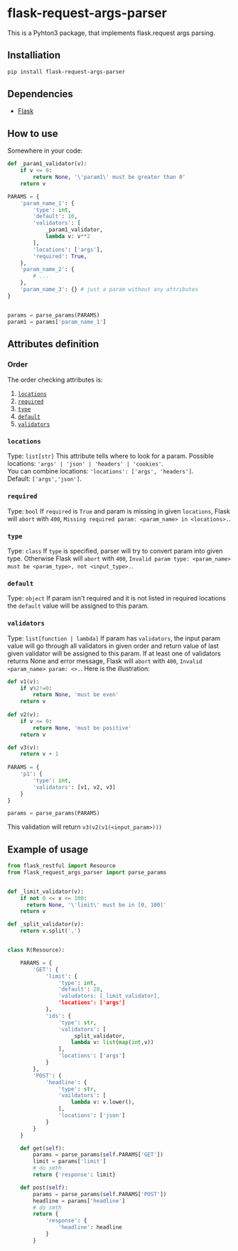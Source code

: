 # flask-request-args-parser
This is a Pyhton3 package, that implements flask.request args parsing.

## Installiation
```bash
pip install flask-request-args-parser
```
## Dependencies
* [Flask](http://flask.pocoo.org)
## How to use
Somewhere in your code:
```python
def _param1_validator(v):
    if v <= 0:
        return None, '\'param1\' must be greater than 0'
    return v

PARAMS = {
    'param_name_1': {
        'type': int,
        'default': 10,
        'validators': [
            _param1_validator,
            lambda v: v**2
        ],
        'locations': ['args'],
        'required': True,
    },
    'param_name_2': {
        # ...
    },
    'param_name_3': {} # just a param without any attributes
}


params = parse_params(PARAMS)
param1 = params['param_name_1']
```
## Attributes definition

### Order
The order checking attributes is:
1. [`locations`](#locations)
1. [`required`](#required)
1. [`type`](#type)
1. [`default`](#default)
1. [`validators`](#validators)

### `locations`
Type: `list[str]`
This attribute tells where to look for a param.
Possible locations: `'args' | 'json' | 'headers' | 'cookies'`.  
You can combine locations: `'locations': ['args', 'headers']`.  
Default: `['args','json']`.  

### `required`
Type: `bool`
If `required` is `True` and param is missing in given `locations`, Flask will `abort` with `400`, `Missing required param: <param_name> in <locations>.`.
    
### `type`
Type: `class`
If `type` is specified, parser will try to convert param into given type. Otherwise Flask will `abort` with `400`, `Invalid param type: <param_name> must be <param_type>, not <input_type>.`.

### `default`
Type: `object`
If param isn't required and it is not listed in required locations the `default` value will be assigned to this param.

### `validators`
Type: `list[function | lambda]`
If param has `validators`, the input param value will go through all validators in given order and return value of last given validator will be assigned to this param. If at least one of validators returns None and error message, Flask will `abort` with `400`, `Invalid <param_name> param: <>.`. Here is the illustration:
```python
def v1(v): 
    if v%2!=0:
        return None, 'must be even'
    return v
    
def v2(v):
    if v <= 0:
        return None, 'must be positive'
    return v

def v3(v):
    return v + 1
    
PARAMS = {
    'p1': {
        'type': int,
        'validators': [v1, v2, v3]
    }
}

params = parse_params(PARAMS)
```
This validation will return `v3(v2(v1(<input_param>)))`

## Example of usage
```python
from flask_restful import Resource
from flask_request_args_parser import parse_params


def _limit_validator(v):
    if not 0 <= v <= 100:
      return None, '\'limit\' must be in [0, 100]'
    return v

def _split_validator(v):
    return v.split(',')


class R(Resource):

    PARAMS = {
        'GET': {
            'limit': {
                'type': int,
                'default': 20,
                'valudators: [_limit_validator],
                'locations': ['args']
            },
            'ids': {
                'type': str,
                'validators': [
                    _split_validator,
                    lambda v: list(map(int,v))
                ],
                'locations': ['args']
            }
        },
        'POST': {
            'headline': {
                'type': str,
                'vaildators': [
                    lambda v: v.lower(),
                ],
                'locations': ['json']
            }
        }
    }

    def get(self):
        params = parse_params(self.PARAMS['GET'])
        limit = params['limit']
        # do smth
        return {'response': limit}

    def post(self):
        params = parse_params(self.PARAMS['POST'])
        headline = params['headline']
        # do smth
        return {
            'response': {
                'headline': headline
            }
        }
```
